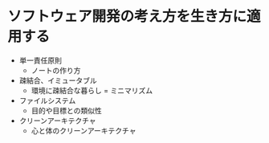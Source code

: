# ソフトウェア開発の考え方を生き方に適用する

- 単一責任原則
	- ノートの作り方
- 疎結合、イミュータブル
	- 環境に疎結合な暮らし = ミニマリズム
- ファイルシステム
	- 目的や目標との類似性
- クリーンアーキテクチャ
	- 心と体のクリーンアーキテクチャ